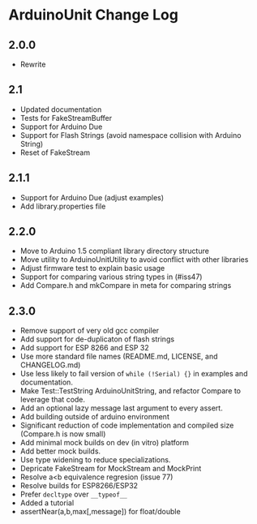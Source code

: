 # ArduinoUnit Change Log

## 2.0.0

* Rewrite

## 2.1

* Updated documentation
* Tests for FakeStreamBuffer
* Support for Arduino Due
* Support for Flash Strings (avoid namespace collision with Arduino String)
* Reset of FakeStream

## 2.1.1

* Support for Arduino Due (adjust examples)
* Add library.properties file

## 2.2.0

* Move to Arduino 1.5 compliant library directory structure
* Move utility to ArduinoUnitUtility to avoid conflict with other libraries
* Adjust firmware test to explain basic usage
* Support for comparing various string types in (#iss47)
* Add Compare.h and mkCompare in meta for comparing strings

## 2.3.0

* Remove support of very old gcc compiler
* Add support for de-duplicaton of flash strings
* Add support for ESP 8266 and ESP 32
* Use more standard file names (README.md, LICENSE, and CHANGELOG.md)
* Use less likely to fail version of `while (!Serial) {}` in examples and documentation.
* Make Test::TestString ArduinoUnitString, and refactor Compare to leverage that code.
* Add an optional lazy message last argument to every assert.
* Add building outside of arduino environment
* Significant reduction of code implementation and compiled size (Compare.h is now small)
* Add minimal mock builds on dev (in vitro) platform
* Add better mock builds.
* Use type widening to reduce specializations.
* Depricate FakeStream for MockStream and MockPrint
* Resolve a<b equivalence regresion (issue 77)
* Resolve builds for ESP8266/ESP32
* Prefer `decltype` over `__typeof__`
* Added a tutorial
* assertNear(a,b,max[,message]) for float/double
